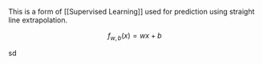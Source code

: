 This is a form of [[Supervised Learning]] used for prediction using straight line extrapolation.

$$f_{w,b}(x) = wx + b$$

sd

